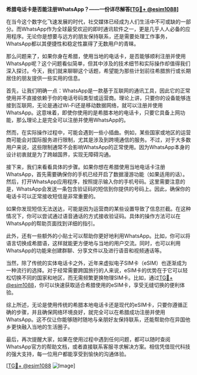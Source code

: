 **希腊电话卡是否能注册WhatsApp？——一份详尽解答[[TG💪+ @esim1088](https://t.me/s/esim1088)]**

在当今这个数字化飞速发展的时代，社交媒体已经成为人们生活中不可或缺的一部分。而WhatsApp作为全球最受欢迎的即时通讯软件之一，更是几乎人人必备的应用程序。无论你是想要与远方的朋友保持联系，还是需要处理工作事务，WhatsApp都以其便捷性和稳定性赢得了无数用户的青睐。

那么问题来了，如果你身在希腊，使用当地的电话卡，是否能够顺利注册并使用WhatsApp呢？这个问题看似简单，但其中涉及的技术细节和实际操作却值得我们深入探讨。今天，我们就来聊聊这个话题，希望能为那些计划前往希腊旅行或长期居住的朋友提供一些实用的信息。

首先，让我们明确一点：WhatsApp是一款基于互联网的通讯工具，因此它的正常使用并不直接依赖于你的电话号码类型或运营商。理论上讲，只要你的设备能够连接到互联网，无论是通过Wi-Fi还是移动数据网络，就可以注册并使用WhatsApp。这意味着，即使你使用的是希腊本地的电话卡，只要它具备上网功能，那么理论上是完全可以注册并使用WhatsApp的。

然而，在实际操作过程中，可能会遇到一些小插曲。例如，某些国家或地区的运营商可能会对国际服务进行限制，尤其是涉及到跨境通信的服务。不过，对于大多数用户来说，这些限制通常不会影响WhatsApp的正常使用。因为WhatsApp本身的设计初衷就是为了跨越国界，实现无障碍沟通。

接下来，我们来看看具体的步骤。如果你想在希腊使用当地电话卡注册WhatsApp，首先需要确保你的手机已经开启了数据漫游功能（如果适用的话）。然后，打开WhatsApp应用程序，按照提示输入你的手机号码。这里需要注意的是，WhatsApp会发送一条包含验证码的短信到你提供的号码上。因此，确保你的电话卡可以正常接收短信是非常重要的。

如果你发现短信无法送达，可能是因为运营商的某些设置导致了信息拦截。在这种情况下，你可以尝试通过语音通话的方式接收验证码。具体的操作方法可以在WhatsApp的帮助页面找到详细的指引。

此外，还有一些额外的小贴士可以帮助你更好地利用WhatsApp。比如，你可以将语言切换成希腊语，这样就能更方便地与当地的用户交流。同时，也可以利用WhatsApp的功能来创建群聊、分享文件以及进行语音和视频通话等。

当然，除了传统的实体电话卡之外，近年来虚拟电子SIM卡（eSIM）也逐渐成为一种流行的选择。对于经常需要跨国旅行的人来说，eSIM卡的优势在于它可以轻松切换不同的国家和地区，而无需频繁更换物理SIM卡。比如，通过[TG💪+ @esim1088](https://t.me/s/esim1088)，你可以快速获取适合希腊使用的eSIM卡，享受无缝切换的便利体验。

综上所述，无论是使用传统的希腊本地电话卡还是现代的eSIM卡，只要你遵循正确的步骤，并且确保网络环境良好，就完全可以在希腊成功注册并使用WhatsApp。这不仅让你能够随时随地与亲朋好友保持联系，还能帮助你在异国他乡更快融入当地的生活圈子。

最后，再次提醒大家，如果在使用过程中遇到任何问题，都可以随时查阅WhatsApp官方的帮助文档，或者直接联系客服寻求解决方案。相信凭借现代科技的强大支持，每一位用户都能享受到愉快的沟通体验。

[[TG💪+ @esim1088](https://t.me/s/esim1088) ![Image](https://i.postimg.cc/4NQfJmqS/Snipaste-2025-05-13-00-14-12.png)]